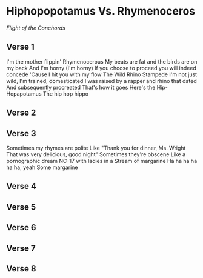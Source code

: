 # Hiphopopotamus Vs. Rhymenoceros

_Flight of the Conchords_


## Verse 1
I'm the mother flippin' Rhymenocerous
My beats are fat and the birds are on my back
And I'm horny (I'm horny)
If you choose to proceed you will indeed concede
'Cause I hit you with my flow
The Wild Rhino Stampede
I'm not just wild, I'm trained, domesticated
I was raised by a rapper and rhino that dated
And subsequently procreated
That's how it goes
Here's the Hip-Hopapotamus
The hip hop hippo

## Verse 2
<!-- They call me the Hip-Hopapotamus -->
<!-- My lyrics are bottomless -->

## Verse 3
Sometimes my rhymes are polite
Like "Thank you for dinner, Ms. Wright
That was very delicious, good night"
Sometimes they're obscene
Like a pornographic dream
NC-17 with ladies in a 
Stream of margarine
Ha ha ha ha ha ha, yeah
Some margarine

## Verse 4
<!-- They call me the Hip-Hopapotamus -->
<!-- Flows that glow like phosphorous -->
<!-- Poppin' off the top of this esophagus -->
<!-- Rockin' this metropolis -->
<!-- I'm not a large water-dwelling mammal -->
<!-- Where did you get that preposterous hypothesis? -->
<!-- Did Steve tell you that, perchance? -->
<!-- Mmmph, Steve -->


## Verse 5
<!-- My rhymes and records they don't get played -->
<!-- Because my records and rhymes they don't get made -->
<!-- And if you rap like me you don't get paid -->
<!-- And if you roll like me you don't get laid -->

## Verse 6
<!-- My rhymes are so potent that in this small segment -->
<!-- I made all of the ladies in the area pregnant -->
<!-- Yes, sometimes my lyrics are sexist -->
<!-- But you lovely bitches and hoes should know I'm trying to correct this -->


## Verse 7
<!-- Other rappers dis me -->
<!-- Say my rhymes are sissy -->
<!-- Why? Why? Why? -->
<!-- What? -->
<!-- Why exactly? -->
<!-- What? Why? -->
<!-- Be more constructive with your feedback, please, why? -->
<!-- Why? -->

## Verse 8
<!-- Why, because I rap about reality? -->
<!-- Like me and my grandma drinking a cup of tea? -->
<!-- There ain't no party like my nana's tea party -->
<!-- Hey! Ho! -->
<!--  -->
<!-- I'm the motherflippin' -->
<!-- I'm the motherflippin' -->
<!-- I'm the motherflippin' -->
<!-- Who's the motherflippin'? -->
<!--  -->
<!-- I'm the motherflippin' -->
<!-- I'm the motherflippin' -->
<!-- I'm the motherflippin' -->
<!-- Motherflippin -->